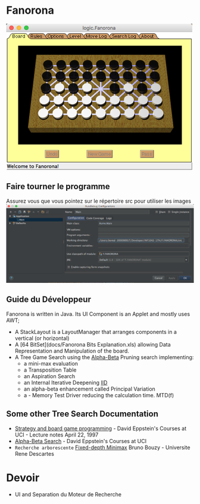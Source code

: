 # Fanorona

![alt tag](docs/Fanorona.png)

## Faire tourner le programme

Assurez vous que vous pointez sur le répertoire src pour utiliser les images
![alt tag](docs/Run-Acme.Main.png)

## Guide du Développeur

Fanorona is written in Java. Its UI Component is an Applet and mostly uses AWT;
- A StackLayout is a LayoutManager that arranges components in a vertical (or horizontal)  
- A [64 BitSet](docs/Fanorona Bits Explanation.xls) allowing Data Representation and Manipulation of the board. 
- A Tree Game Search using the [Alpha-Beta](https://chessprogramming.wikispaces.com/Alpha-Beta) Pruning search implementing: 
    * a mini-max evaluation
    * a Transposition Table
    * an Aspiration Search
    * an Internal Iterative Deepening [IID](https://chessprogramming.wikispaces.com/Internal+Iterative+Deepening)
    * an alpha-beta enhancement called Principal Variation
    * a - Memory Test Driver reducing the calculation time. MTD(f)    

## Some other Tree Search Documentation


* [Strategy and board game programming](http://www.ics.uci.edu/~eppstein/180a/w99.html)  - David Eppstein's Courses at UCI - Lecture notes April 22, 1997  
* [Alpha-Beta Search](http://www.ics.uci.edu/~eppstein/180a/970422.html)  - David Eppstein's Courses at UCI  
* `Recherche arborescente` [Fixed-depth Minimax](http://www.math-info.univ-paris5.fr/~bouzy/Doc/AA2/Minimax-AlfaBeta-Bouzy.pdf) Bruno Bouzy - Universite Rene Descartes 


# Devoir

- UI and Separation du Moteur de Recherche



